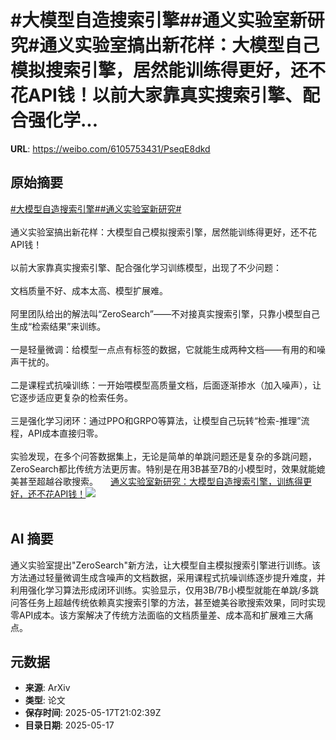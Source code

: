 # #大模型自造搜索引擎##通义实验室新研究#通义实验室搞出新花样：大模型自己模拟搜索引擎，居然能训练得更好，还不花API钱！以前大家靠真实搜索引擎、配合强化学...

**URL**: https://weibo.com/6105753431/PseqE8dkd

## 原始摘要

<a href="https://m.weibo.cn/search?containerid=231522type%3D1%26t%3D10%26q%3D%23%E5%A4%A7%E6%A8%A1%E5%9E%8B%E8%87%AA%E9%80%A0%E6%90%9C%E7%B4%A2%E5%BC%95%E6%93%8E%23&amp;extparam=%23%E5%A4%A7%E6%A8%A1%E5%9E%8B%E8%87%AA%E9%80%A0%E6%90%9C%E7%B4%A2%E5%BC%95%E6%93%8E%23" data-hide=""><span class="surl-text">#大模型自造搜索引擎#</span></a><a href="https://m.weibo.cn/search?containerid=231522type%3D1%26t%3D10%26q%3D%23%E9%80%9A%E4%B9%89%E5%AE%9E%E9%AA%8C%E5%AE%A4%E6%96%B0%E7%A0%94%E7%A9%B6%23&amp;extparam=%23%E9%80%9A%E4%B9%89%E5%AE%9E%E9%AA%8C%E5%AE%A4%E6%96%B0%E7%A0%94%E7%A9%B6%23" data-hide=""><span class="surl-text">#通义实验室新研究#</span></a><br><br>通义实验室搞出新花样：大模型自己模拟搜索引擎，居然能训练得更好，还不花API钱！<br><br>以前大家靠真实搜索引擎、配合强化学习训练模型，出现了不少问题：<br><br>文档质量不好、成本太高、模型扩展难。<br><br>阿里团队给出的解法叫“ZeroSearch”——不对接真实搜索引擎，只靠小模型自己生成“检索结果”来训练。<br><br>一是轻量微调：给模型一点点有标签的数据，它就能生成两种文档——有用的和噪声干扰的。  <br><br>二是课程式抗噪训练：一开始喂模型高质量文档，后面逐渐掺水（加入噪声），让它逐步适应更复杂的检索任务。  <br><br>三是强化学习闭环：通过PPO和GRPO等算法，让模型自己玩转“检索-推理”流程，API成本直接归零。<br><br>实验发现，在多个问答数据集上，无论是简单的单跳问题还是复杂的多跳问题，ZeroSearch都比传统方法更厉害。特别是在用3B甚至7B的小模型时，效果就能媲美甚至超越谷歌搜索。 <a href="https://weibo.com/ttarticle/p/show?id=2309405167286524182570" data-hide=""><span class="url-icon"><img style="width: 1rem;height: 1rem" src="https://h5.sinaimg.cn/upload/2015/09/25/3/timeline_card_small_article_default.png" referrerpolicy="no-referrer"></span><span class="surl-text">通义实验室新研究：大模型自造搜索引擎，训练得更好，还不花API钱！</span></a><img style="" src="https://tvax1.sinaimg.cn/large/006Fd7o3ly1i1ifor1v69j30oc0dpta9.jpg" referrerpolicy="no-referrer"><br><br>

## AI 摘要

通义实验室提出"ZeroSearch"新方法，让大模型自主模拟搜索引擎进行训练。该方法通过轻量微调生成含噪声的文档数据，采用课程式抗噪训练逐步提升难度，并利用强化学习算法形成闭环训练。实验显示，仅用3B/7B小模型就能在单跳/多跳问答任务上超越传统依赖真实搜索引擎的方法，甚至媲美谷歌搜索效果，同时实现零API成本。该方案解决了传统方法面临的文档质量差、成本高和扩展难三大痛点。

## 元数据

- **来源**: ArXiv
- **类型**: 论文
- **保存时间**: 2025-05-17T21:02:39Z
- **目录日期**: 2025-05-17
